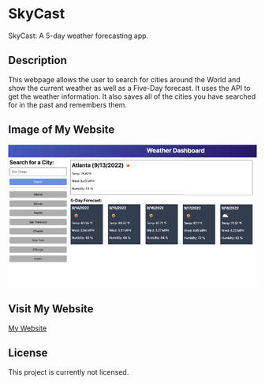 # SkyCast

SkyCast: A 5-day weather forecasting app.

## Description

This webpage allows the user to search for cities around the World and show the current weather as well as a Five-Day forecast.  It uses the API to get the weather information.  It also saves all of the cities you have searched for in the past and remembers them.

## Image of My Website
 
<img src="./assets/images/webpage.png" alt="SkyCast webpage image"/>
 
## Visit My Website
 
[My Website](https://bradburr-github.github.io/Sky-Cast/)
 
 ## License

This project is currently not licensed.